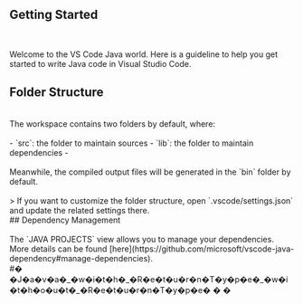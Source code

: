 ## Getting Started
<br/>

Welcome to the VS Code Java world. Here is a guideline to help you get started to write Java code in Visual Studio Code.
<br/>
## Folder Structure
<br/>
The workspace contains two folders by default, where:
<br/>
<br/>
- `src`: the folder to maintain sources
- `lib`: the folder to maintain dependencies
- <br/>
<br/>
Meanwhile, the compiled output files will be generated in the `bin` folder by default.
<br/>
<br/>
> If you want to customize the folder structure, open `.vscode/settings.json` and update the related settings there.
<br/>
## Dependency Management
<br/>
<br/>
The `JAVA PROJECTS` view allows you to manage your dependencies. More details can be found [here](https://github.com/microsoft/vscode-java-dependency#manage-dependencies).
<br/>
#� �J�a�v�a�_�w�i�t�h�_�R�e�t�u�r�n�T�y�p�e�_�w�i�t�h�o�u�t�_�R�e�t�u�r�n�T�y�p�e�
�
�
